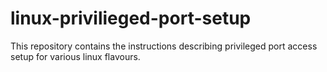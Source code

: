 # linux-privilieged-port-setup
This repository contains the instructions describing privileged port access setup for various linux flavours. 
